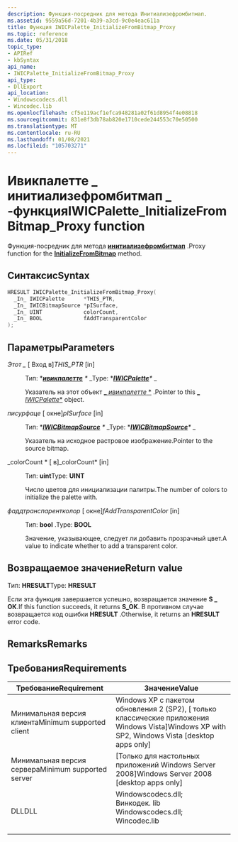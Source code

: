 ```yaml
---
description: Функция-посредник для метода Инитиализефромбитмап.
ms.assetid: 9559a56d-7201-4b39-a3cd-9c0e4eac611a
title: Функция IWICPalette_InitializeFromBitmap_Proxy
ms.topic: reference
ms.date: 05/31/2018
topic_type:
- APIRef
- kbSyntax
api_name:
- IWICPalette_InitializeFromBitmap_Proxy
api_type:
- DllExport
api_location:
- Windowscodecs.dll
- Wincodec.lib
ms.openlocfilehash: cf5e119acf1efca948281a02f61d8954f4e08818
ms.sourcegitcommit: 831e8f3db78ab820e1710cede244553c70e50500
ms.translationtype: MT
ms.contentlocale: ru-RU
ms.lasthandoff: 01/08/2021
ms.locfileid: "105703271"
---
```

# <a name="iwicpalette_initializefrombitmap_proxy-function"></a><span data-ttu-id="14b79-103">Ивикпалетте \_ инитиализефромбитмап \_ -функция</span><span class="sxs-lookup"><span data-stu-id="14b79-103">IWICPalette\_InitializeFromBitmap\_Proxy function</span></span>

<span data-ttu-id="14b79-104">Функция-посредник для метода [**инитиализефромбитмап**](/windows/desktop/api/Wincodec/nf-wincodec-iwicpalette-initializefrombitmap) .</span><span class="sxs-lookup"><span data-stu-id="14b79-104">Proxy function for the [**InitializeFromBitmap**](/windows/desktop/api/Wincodec/nf-wincodec-iwicpalette-initializefrombitmap) method.</span></span>

## <a name="syntax"></a><span data-ttu-id="14b79-105">Синтаксис</span><span class="sxs-lookup"><span data-stu-id="14b79-105">Syntax</span></span>


```C++
HRESULT IWICPalette_InitializeFromBitmap_Proxy(
  _In_ IWICPalette      *THIS_PTR,
  _In_ IWICBitmapSource *pISurface,
  _In_ UINT             colorCount,
  _In_ BOOL             fAddTransparentColor
);
```



## <a name="parameters"></a><span data-ttu-id="14b79-106">Параметры</span><span class="sxs-lookup"><span data-stu-id="14b79-106">Parameters</span></span>

<dl> <dt>

<span data-ttu-id="14b79-107">*Этот \_* \[ Вход в\]</span><span class="sxs-lookup"><span data-stu-id="14b79-107">*THIS\_PTR* \[in\]</span></span>
</dt> <dd>

<span data-ttu-id="14b79-108">Тип: \**[**ивикпалетте**](/windows/desktop/api/Wincodec/nn-wincodec-iwicpalette) \** _</span><span class="sxs-lookup"><span data-stu-id="14b79-108">Type: \**[**IWICPalette**](/windows/desktop/api/Wincodec/nn-wincodec-iwicpalette)\** _</span></span>

<span data-ttu-id="14b79-109">Указатель на этот объект [_ *ивикпалетте* \*](/windows/desktop/api/Wincodec/nn-wincodec-iwicpalette) .</span><span class="sxs-lookup"><span data-stu-id="14b79-109">Pointer to this [_ *IWICPalette*\*](/windows/desktop/api/Wincodec/nn-wincodec-iwicpalette) object.</span></span>

</dd> <dt>

<span data-ttu-id="14b79-110">*писурфаце* \[ окне\]</span><span class="sxs-lookup"><span data-stu-id="14b79-110">*pISurface* \[in\]</span></span>
</dt> <dd>

<span data-ttu-id="14b79-111">Тип: \**[**IWICBitmapSource**](/windows/desktop/api/Wincodec/nn-wincodec-iwicbitmapsource) \** _</span><span class="sxs-lookup"><span data-stu-id="14b79-111">Type: \**[**IWICBitmapSource**](/windows/desktop/api/Wincodec/nn-wincodec-iwicbitmapsource)\** _</span></span>

<span data-ttu-id="14b79-112">Указатель на исходное растровое изображение.</span><span class="sxs-lookup"><span data-stu-id="14b79-112">Pointer to the source bitmap.</span></span>

</dd> <dt>

<span data-ttu-id="14b79-113">_colorCount \* \[ в\]</span><span class="sxs-lookup"><span data-stu-id="14b79-113">_colorCount\* \[in\]</span></span>
</dt> <dd>

<span data-ttu-id="14b79-114">Тип: **uint**</span><span class="sxs-lookup"><span data-stu-id="14b79-114">Type: **UINT**</span></span>

<span data-ttu-id="14b79-115">Число цветов для инициализации палитры.</span><span class="sxs-lookup"><span data-stu-id="14b79-115">The number of colors to initialize the palette with.</span></span>

</dd> <dt>

<span data-ttu-id="14b79-116">*фаддтранспарентколор* \[ окне\]</span><span class="sxs-lookup"><span data-stu-id="14b79-116">*fAddTransparentColor* \[in\]</span></span>
</dt> <dd>

<span data-ttu-id="14b79-117">Тип: **bool** .</span><span class="sxs-lookup"><span data-stu-id="14b79-117">Type: **BOOL**</span></span>

<span data-ttu-id="14b79-118">Значение, указывающее, следует ли добавить прозрачный цвет.</span><span class="sxs-lookup"><span data-stu-id="14b79-118">A value to indicate whether to add a transparent color.</span></span>

</dd> </dl>

## <a name="return-value"></a><span data-ttu-id="14b79-119">Возвращаемое значение</span><span class="sxs-lookup"><span data-stu-id="14b79-119">Return value</span></span>

<span data-ttu-id="14b79-120">Тип: **HRESULT**</span><span class="sxs-lookup"><span data-stu-id="14b79-120">Type: **HRESULT**</span></span>

<span data-ttu-id="14b79-121">Если эта функция завершается успешно, возвращается значение **S \_ ОК**.</span><span class="sxs-lookup"><span data-stu-id="14b79-121">If this function succeeds, it returns **S\_OK**.</span></span> <span data-ttu-id="14b79-122">В противном случае возвращается код ошибки **HRESULT** .</span><span class="sxs-lookup"><span data-stu-id="14b79-122">Otherwise, it returns an **HRESULT** error code.</span></span>

## <a name="remarks"></a><span data-ttu-id="14b79-123">Remarks</span><span class="sxs-lookup"><span data-stu-id="14b79-123">Remarks</span></span>

## <a name="requirements"></a><span data-ttu-id="14b79-124">Требования</span><span class="sxs-lookup"><span data-stu-id="14b79-124">Requirements</span></span>



| <span data-ttu-id="14b79-125">Требование</span><span class="sxs-lookup"><span data-stu-id="14b79-125">Requirement</span></span> | <span data-ttu-id="14b79-126">Значение</span><span class="sxs-lookup"><span data-stu-id="14b79-126">Value</span></span> |
|-------------------------------------|------------------------------------------------------------------------------------------------------------------------------------------------------------------|
| <span data-ttu-id="14b79-127">Минимальная версия клиента</span><span class="sxs-lookup"><span data-stu-id="14b79-127">Minimum supported client</span></span><br/> | <span data-ttu-id="14b79-128">Windows XP с пакетом обновления 2 (SP2), \[ только классические приложения Windows Vista\]</span><span class="sxs-lookup"><span data-stu-id="14b79-128">Windows XP with SP2, Windows Vista \[desktop apps only\]</span></span><br/>                                                                                              |
| <span data-ttu-id="14b79-129">Минимальная версия сервера</span><span class="sxs-lookup"><span data-stu-id="14b79-129">Minimum supported server</span></span><br/> | <span data-ttu-id="14b79-130">\[Только для настольных приложений Windows Server 2008\]</span><span class="sxs-lookup"><span data-stu-id="14b79-130">Windows Server 2008 \[desktop apps only\]</span></span><br/>                                                                                                             |
| <span data-ttu-id="14b79-131">DLL</span><span class="sxs-lookup"><span data-stu-id="14b79-131">DLL</span></span><br/>                      | <dl> <span data-ttu-id="14b79-132"><dt>Windowscodecs.dll; </dt> <dt>Винкодек. lib</dt></span><span class="sxs-lookup"><span data-stu-id="14b79-132"><dt>Windowscodecs.dll; </dt> <dt>Wincodec.lib</dt></span></span> </dl> |



 

 




